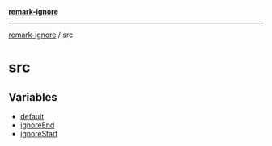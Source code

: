 [**remark-ignore**](../README.md)

***

[remark-ignore](../README.md) / src

# src

## Variables

- [default](variables/default.md)
- [ignoreEnd](variables/ignoreEnd.md)
- [ignoreStart](variables/ignoreStart.md)
